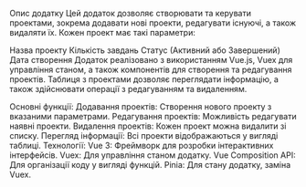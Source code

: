 Опис додатку
Цей додаток дозволяє створювати та керувати проектами, зокрема додавати нові проекти, редагувати існуючі, а також видаляти їх. Кожен проект має такі параметри:

Назва проекту
Кількість завдань
Статус (Активний або Завершений)
Дата створення
Додаток реалізовано з використанням Vue.js, Vuex для управління станом, а також компонентів для створення та редагування проектів. Таблиця з проектами дозволяє переглядати інформацію, а також здійснювати операції з редагуванням та видаленням.

Основні функції:
Додавання проектів: Створення нового проекту з вказаними параметрами.
Редагування проектів: Можливість редагувати наявні проекти.
Видалення проектів: Кожен проект можна видалити зі списку.
Перегляд інформації: Всі проекти відображаються у вигляді таблиці.
Технології:
Vue 3: Фреймворк для розробки інтерактивних інтерфейсів.
Vuex: Для управління станом додатку.
Vue Composition API: Для організації коду у вигляді функцій.
Pinia: Для стану додатку, заміна Vuex.
